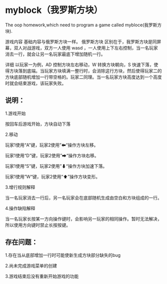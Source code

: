 # myblock（我罗斯方块）
The oop homework,which need to program a game called mybloce(我罗斯方块).

游戏内容
基础内容与俄罗斯方块一样。
俄罗斯方块
区别在于，我罗斯方块是同屏幕，双人对战游戏，双方一人使用 wasd ，一人使用上下左右控制，当一名玩家消去一行，就会让另一名玩家最底下增加随机一行。

详细
以玩家一为例，AD 控制方块左右移动，W 转换方块朝向，S 快速下落，使得方块落到底端。当玩家方块填满一整行时，会消除这行方块，然后使得玩家二的方块底部随机增加一行带空格的。玩家二同理。当一名玩家方块高度达到一个高度时就会结束游戏，该玩家失败。

说明：
-
1.游戏开始

按回车后游戏开始，方块自动下落

2.移动

玩家1使用“A”键，玩家2使用”⬅“操作方块左移。

玩家1使用“D”键，玩家2使用”➡“操作方块右移。

玩家1使用“S”键，玩家2使用”⬇“操作方块加速下落。

玩家1使用”W“键，玩家2使用“⬆”操作方块变形。

3.增行规则解释

当一名玩家消去一行后，另一名玩家会在底部随机生成由空白和方块组成的一行。

4.操作缺陷解释

当一名玩家长按某一方向操作键时，会影响另一玩家的相同操作。暂时无法解决，所以使用方向键时禁止长按按键。

存在问题：
-
1.存在当从底部增加一行时可能使新生成方块部分缺失的bug

2.尚未完成游戏菜单的创建

3.游戏结束后没有重新开始游戏的功能
